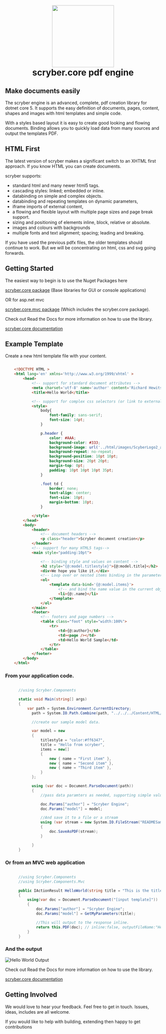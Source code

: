 <h1 align='center'>
    <img height='200' src='https://raw.githubusercontent.com/richard-scryber/scryber.core/master/ScyberLogo2_alpha_small.png'/>
    <br/>
    scryber.core pdf engine
</h1>

## Make documents easily

The scryber engine is an advanced, complete, pdf creation library for dotnet core 5.
It supports the easy definition of documents, pages, content, shapes and images with html templates and simple code. 

With a styles based layout it is easy to create good looking and flowing documents. 
Binding allows you to quickly load data from many sources and output the templates PDF.


## HTML First

The latest version of scryber makes a significant switch to an XHTML first approach.
If you know HTML you can create documents.

scryber supports:

- standard html and many newer html5 tags.
- cascading styles: linked; embedded or inline.
- databinding on simple and complex objects.
- databinding and repeating templates on dynamic parameters,
- iframe imports of external content,
- a flowing and flexible layout with multiple page sizes and page break support.
- sizing and positioning of elements inline, block, relative or absolute.
- images and colours with backgrounds
- multiple fonts and text alignment; spacing; leading and breaking.

If you have used the previous pdfx files, the older templates should continue to work. But we will be concentrating on html, css and svg going forwards.


## Getting Started

The easiest way to begin is to use the Nuget Packages here

[scryber.core package](https://www.nuget.org/packages/scryber.core/)
(Base libraries for GUI or console applications)

OR for asp.net mvc

[scryber.core.mvc package](https://www.nuget.org/packages/scryber.core.mvc/)
(Which includes the scryber.core package).

Check out Read the Docs for more information on how to use the library.

[scryber.core documentation](https://scrybercore.readthedocs.io/en/latest/)

## Example Template

Create a new html template file with your content.

```html

    <!DOCTYPE HTML >
    <html lang='en' xmlns='http://www.w3.org/1999/xhtml' >
        <head>
            <!-- support for standard document attributes -->
            <meta charset='utf-8' name='author' content='Richard Hewitson' />
            <title>Hello World</title>

            <!-- support for complex css selectors (or link to external style sheets )-->
            <style>
                body{
                    font-family: sans-serif;
                    font-size: 14pt;
                }

                p.header {
                    color: #AAA;
                    background-color: #333;
                    background-image: url('../html/images/ScyberLogo2_alpha_small.png');
                    background-repeat: no-repeat;
                    background-position: 10pt 10pt;
                    background-size: 20pt 20pt;
                    margin-top: 0pt;
                    padding: 10pt 10pt 10pt 35pt;
                }

                .foot td {
                    border: none;
                    text-align: center;
                    font-size: 10pt;
                    margin-bottom: 10pt;
                }

            </style>
        </head>
        <body>
            <header>
                <!-- document headers -->
                <p class="header">Scryber document creation</p>
            </header>
            <!-- support for many HTML5 tags-->
            <main style="padding:10pt">

                <!-- binding style and values on content -->
                <h2 style="{@:model.titlestyle}">{@:model.title}</h2>
                <div>We hope you like it.</div>
                <!-- Loop over or nested items binding in the parameters -->
                <ol>
                    <template data-bind='{@:model.items}'>
                        <!-- and bind the name value in the current object -->
                        <li>{@:.name}</li> 
                    </template>
                </ol>
            </main>
            <footer>
                <!-- footers and page numbers -->
                <table class="foot" style="width:100%">
                    <tr>
                        <td>{@:author}</td>
                        <td><page /></td>
                        <td>Hello World Sample</td>
                    </tr>
                </table>
            </footer>
        </body>
    </html>

```

### From your application code.

```cs

      //using Scryber.Components

      static void Main(string[] args)
      {
          var path = System.Environment.CurrentDirectory;
            path = System.IO.Path.Combine(path, "../../../Content/HTML/READMESample.html");

            //create our sample model data.

            var model = new
            {
                titlestyle = "color:#ff6347",
                title = "Hello from scryber",
                items = new[]
                {
                    new { name = "First item" },
                    new { name = "Second item" },
                    new { name = "Third item" },
                }
            };

            using (var doc = Document.ParseDocument(path))
            {
                //pass data paramters as needed, supporting simple values, arrays or complex classes.

                doc.Params["author"] = "Scryber Engine";
                doc.Params["model"] = model;

                //And save it to a file or a stream
                using (var stream = new System.IO.FileStream("READMESample.pdf", System.IO.FileMode.Create))
                {
                    doc.SaveAsPDF(stream);
                }

            }
      }
```

### Or from an MVC web application

```cs

      //using Scryber.Components
      //using Scryber.Components.Mvc

      public IActionResult HelloWorld(string title = "This is the title")
      {
          using(var doc = Document.ParseDocument("[input template]"))
          {
              doc.Params["author"] = "Scryber Engine";
              doc.Params["model"] = GetMyParameters(title);

              //This will output to the response inline.
              return this.PDF(doc); // inline:false, outputFileName:"HelloWorld.pdf"
          }
      }
```

### And the output

![Hello World Output](https://raw.githubusercontent.com/richard-scryber/scryber.core/svgParsing/docs/images/helloworld.png)

Check out Read the Docs for more information on how to use the library.

[scryber.core documentation](https://scrybercore.readthedocs.io/en/latest/)


## Getting Involved

We would love to hear your feedback. Feel free to get in touch.
Issues, ideas, includes are all welcome.

If you would like to help with building, extending then happy to get contributions

